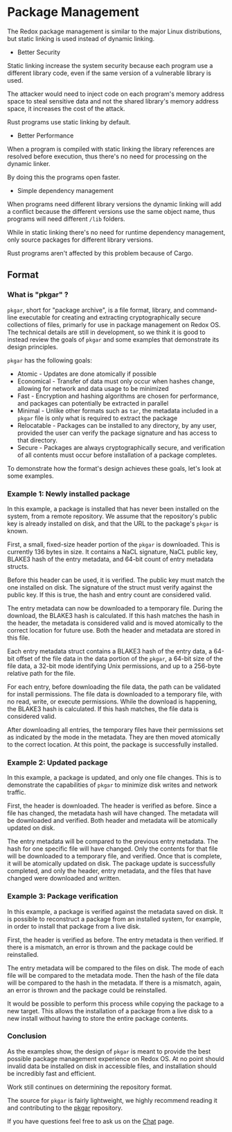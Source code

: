 # Package Management

The Redox package management is similar to the major Linux distributions, but static linking is used instead of dynamic linking.

- Better Security

Static linking increase the system security because each program use a different library code, even if the same version of a vulnerable library is used.

The attacker would need to inject code on each program's memory address space to steal sensitive data and not the shared library's memory address space, it increases the cost of the attack.

Rust programs use static linking by default.

- Better Performance

When a program is compiled with static linking the library references are resolved before execution, thus there's no need for processing on the dynamic linker.

By doing this the programs open faster.

- Simple dependency management

When programs need different library versions the dynamic linking will add a conflict because the different versions use the same object name, thus programs will need different `/lib` folders.

While in static linking there's no need for runtime dependency management, only source packages for different library versions.

Rust programs aren't affected by this problem because of Cargo.

## Format

### What is "pkgar" ?

`pkgar`, short for "package archive", is a file format, library, and command-line
executable for creating and extracting cryptographically secure collections of
files, primarly for use in package management on Redox OS. The technical details
are still in development, so we think it is good to instead review the goals of
`pkgar` and some examples that demonstrate its design principles.

`pkgar` has the following goals:

- Atomic - Updates are done atomically if possible
- Economical - Transfer of data must only occur when hashes change, allowing for
  network and data usage to be minimized
- Fast - Encryption and hashing algorithms are chosen for performance, and
  packages can potentially be extracted in parallel
- Minimal - Unlike other formats such as `tar`, the metadata included in a
  `pkgar` file is only what is required to extract the package
- Relocatable - Packages can be installed to any directory, by any user,
  provided the user can verify the package signature and has access to that
  directory.
- Secure - Packages are always cryptographically secure, and verification of all
  contents must occur before installation of a package completes.

To demonstrate how the format's design achieves these goals, let's look at some
examples.

### Example 1: Newly installed package

In this example, a package is installed that has never been installed on the
system, from a remote repository. We assume that the repository's public key is
already installed on disk, and that the URL to the package's `pkgar` is known.

First, a small, fixed-size header portion of the `pkgar` is downloaded. This is
currently 136 bytes in size. It contains a NaCL signature, NaCL public key,
BLAKE3 hash of the entry metadata, and 64-bit count of entry metadata structs.

Before this header can be used, it is verified. The public key must match the
one installed on disk. The signature of the struct must verify against the
public key. If this is true, the hash and entry count are considered valid.

The entry metadata can now be downloaded to a temporary file. During the
download, the BLAKE3 hash is calculated. If this hash matches the hash in the
header, the metadata is considered valid and is moved atomically to the correct
location for future use. Both the header and metadata are stored in this file.

Each entry metadata struct contains a BLAKE3 hash of the entry data, a 64-bit
offset of the file data in the data portion of the `pkgar`, a 64-bit size of the
file data, a 32-bit mode identifying Unix permissions, and up to a 256-byte
relative path for the file.

For each entry, before downloading the file data, the path can be validated for
install permissions. The file data is downloaded to a temporary file, with no
read, write, or execute permissions. While the download is happening, the BLAKE3
hash is calculated. If this hash matches, the file data is considered valid.

After downloading all entries, the temporary files have their permissions set
as indicated by the mode in the metadata. They are then moved atomically to the
correct location. At this point, the package is successfully installed.

### Example 2: Updated package

In this example, a package is updated, and only one file changes. This is to
demonstrate the capabilities of `pkgar` to minimize disk writes and network
traffic.

First, the header is downloaded. The header is verified as before. Since a file
has changed, the metadata hash will have changed. The metadata will be
downloaded and verified. Both header and metadata will be atomically updated on
disk.

The entry metadata will be compared to the previous entry metadata. The hash for
one specific file will have changed. Only the contents for that file will be
downloaded to a temporary file, and verified. Once that is complete, it will be
atomically updated on disk. The package update is successfully completed, and
only the header, entry metadata, and the files that have changed were
downloaded and written.

### Example 3: Package verification

In this example, a package is verified against the metadata saved on disk. It is
possible to reconstruct a package from an installed system, for example, in
order to install that package from a live disk.

First, the header is verified as before. The entry metadata is then verified.
If there is a mismatch, an error is thrown and the package could be reinstalled.

The entry metadata will be compared to the files on disk. The mode of each file
will be compared to the metadata mode. Then the hash of the file data will be
compared to the hash in the metadata. If there is a mismatch, again, an error
is thrown and the package could be reinstalled.

It would be possible to perform this process while copying the package to a new
target. This allows the installation of a package from a live disk to a new
install without having to store the entire package contents.

### Conclusion

As the examples show, the design of `pkgar` is meant to provide the best
possible package management experience on Redox OS. At no point should invalid
data be installed on disk in accessible files, and installation should be
incredibly fast and efficient.

Work still continues on determining the repository format.

The source for `pkgar` is fairly lightweight, we highly recommend reading it and contributing to the [pkgar](https://gitlab.redox-os.org/redox-os/pkgar) repository.

If you have questions feel free to ask us on the [Chat](./chat.md) page.
